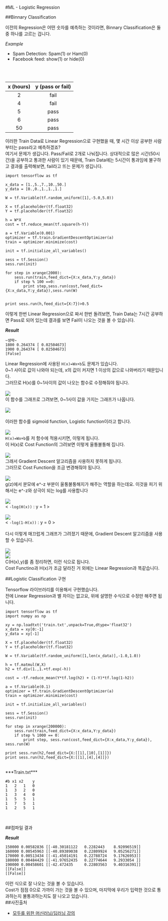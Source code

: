 #ML - Logistic Regression

##Binnary Classification

이전의 Regression은 어떤 숫자를 예측하는 것이라면, Binnary Classification은 둘 중 하나를 고르는 겁니다.

*Example*

- Spam Detection: Spam(1) or Ham(0)
- Facebook feed: show(1) or hide(0)
<br>
<br>

|x (hours)|y (pass or fail)|
|:------: |:-------------:|
|   2     |     fail	   |
|   4     |     fail      |
|   5     |     pass      |
|   6     |     pass      |
|  50     |     pass      |

이러한 Train Data로 Linear Regression으로 구현했을 때, 몇 시간 이상 공부한 사람부터는 pass라고 예측하겠죠?<br>
여기서 문제가 생깁니다. Pass/Fail로 2개로 나눠집니다.
상대적으로 많은 시간(50시간)을 공부하고 통과한 사람이 있기 때문에, Train Data에는 5시간이 통과임에 불구하고 결과를 출력해보면, fail라고 뜨는 문제가 생깁니다.
<br>

	import tensorflow as tf
 
	x_data = [1.,5.,7.,10.,50.]
	y_data = [0.,0.,1.,1.,1.]

	W = tf.Variable(tf.random_uniform([1],-5.0,5.0))

	X = tf.placeholder(tf.float32)
	Y = tf.placeholder(tf.float32)

	h = W*X
	cost = tf.reduce_mean(tf.square(h-Y))

	a = tf.Variable(0.001)
	optimizer = tf.train.GradientDescentOptimizer(a)
	train = optimizer.minimize(cost)

	init = tf.initialize_all_variables()

	sess = tf.Session()
	sess.run(init)

	for step in xrange(2000):
    	sess.run(train,feed_dict={X:x_data,Y:y_data})
    	if step % 100 ==0:
        	print step,sess.run(cost,feed_dict={X:x_data,Y:y_data}),sess.run(W)


	print sess.run(h,feed_dict={X:7})>0.5
	
이렇게 한번 Linear Regression으로 짜서 한번 돌려보면, Train Data는 7시간 공부하면 Pass로 되어 있는데 결과를 보면 Fail이 나오는 것을 볼 수 있습니다.

***Result***
	
	~생략~
	1800 0.264374 [ 0.02504673]
	1900 0.264374 [ 0.02504673]
	[False]
	

Linear Regression에 사용된 `H(x)=Wx+b`도 문제가 있습니다.<br>
0~1 사이로 값이 나와야 되는데, x의 값이 커지면 1 이상의 값으로 나와버리기 때문입니다.
<br>
그러므로 H(x)를 0~1사이의 값이 나오는 함수로 수정해줘야 됩니다.<br><br>
![](http://i.imgur.com/nw6PWN8.png) <br>이 함수를 그래프로 그려보면, 0~1사이 값을 가지는 그래프가 나옵니다.
<br><br>
![](http://i.imgur.com/pE5jMUTm.png)
<br><br>
이러한 함수를 sigmoid function, Logistic function이라고 합니다.<br><br>
![](http://i.imgur.com/qT5U5dTm.png)<br>
`H(x)=Wx+b`를 저 함수에 적용시키면, 이렇게 됩니다.
<br>
이 H(x)로 Cost Function의 그려보면 이렇게 울퉁불퉁해 집니다.
<br><br>
![](http://i.imgur.com/kfFdzaPm.png)
<br>
그래서 Gradient Descent 알고리즘을 사용하지 못하게 됩니다.<br>
그러므로 Cost Function을 조금 변경해줘야 됩니다.<br><br>
![](http://i.imgur.com/ztC2fQom.png) <br>
g(z)에서 분모에 e^-z 부분이 울퉁불퉁해지가 해주는 역할을 하는데요.
이것을 피기 위해서는 e^-z와 상극이 되는 log를 사용합니다<br><br>
![](http://i.imgur.com/fRrnKFZm.png) <br>
< `-log(H(x))` : y = 1 ><br><br>
![](http://i.imgur.com/x8sgCw5m.png) <br>
< `-log(1-H(x))` : y = 0 ><br><br>
다시 이렇게 매끄럽게 그래프가 그려졌기 때문에, Gradient Descent 알고리즘을 사용할 수 있습니다.<br><br>
![](http://i.imgur.com/zUjgnbvm.png)
<br>
![](http://i.imgur.com/7OjwG4Am.png)
<br>C(H(x),y)를 좀 정리하면, 이런 식으로 됩니다.<br>
Cost Functino과 H(x)가 조금 달라진 거 외에는 Linear Regression과 똑같습니다.<br>


##Logistic Classification 구현

Tensorflow 라이브러리를 이용해서 구현했습니다.<br>
전에 Linear Regression과 별 차이는 없고요, 위에 설명한 수식으로 수정만 해주면 됩니다.

	import tensorflow as tf
	import numpy as np

	xy = np.loadtxt('train.txt',unpack=True,dtype='float32')
	x_data = xy[0:-1]
	y_data = xy[-1]

	X = tf.placeholder(tf.float32)
	Y = tf.placeholder(tf.float32)

	W = tf.Variable(tf.random_uniform([1,len(x_data)],-1.0,1.0))

	h = tf.matmul(W,X)
	h2 = tf.div(1.,1.+tf.exp(-h))

	cost = -tf.reduce_mean(Y*tf.log(h2) + (1-Y)*tf.log(1-h2))

	a = tf.Variable(0.1)
	optimizer = tf.train.GradientDescentOptimizer(a)
	train = optimizer.minimize(cost)

	init = tf.initialize_all_variables()

	sess = tf.Session()
	sess.run(init)

	for step in xrange(200000):
    	sess.run(train,feed_dict={X:x_data,Y:y_data})
    	if step % 1000 == 0:
       		print step, sess.run(cost,feed_dict={X:x_data,Y:y_data}), sess.run(W)

	print sess.run(h2,feed_dict={X:[[1],[10],[1]]})
	print sess.run(h2,feed_dict={X:[[1],[4],[4]]})
	
<br>
***Train.txt***

	#b x1 x2	y
	1	2	1	0
	1	3	2	0
	1	3	4	0
	1	5	5	1
	1	7	5	1
	1   2   5   1
<br>

##컴파일 결과

***Result***

	150000 0.00582836 [[-40.30181122   0.2282443    8.92096519]]
	160000 0.00545963 [[-40.89389038   0.22809924   9.05256271]]
	170000 0.00513434 [[-41.45014191   0.22788724   9.17626953]]
	180000 0.00484429 [[-41.97652435   0.22774644   9.2933054 ]]
	190000 0.00458601 [[-42.472435     0.22803563   9.40316391]]
	[[False]]
	[[False]]
이런 식으로 잘 나오는 것을 볼 수 있습니다.<br>
Cost가 점점 0으로 가까이 가는 것을 볼 수 있으며, 마지막에 우리가 입력한 것으로 통과하는지 불통과하는지도 잘 나오고 있습니다.
<br>
##사진출처
- [모두를 위한 머신러닝/딥러닝 강의](http://hunkim.github.io/ml/)
	